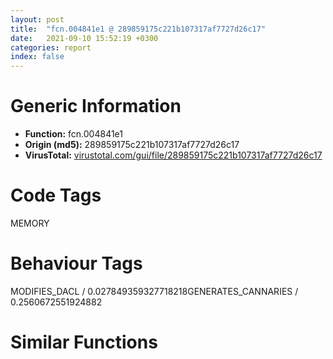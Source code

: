 ```yaml
---
layout: post
title:  "fcn.004841e1 @ 289859175c221b107317af7727d26c17"
date:   2021-09-10 15:52:19 +0300
categories: report
index: false
---
```


# Generic Information
- **Function:** fcn.004841e1
- **Origin (md5):** 289859175c221b107317af7727d26c17
- **VirusTotal:** [virustotal.com/gui/file/289859175c221b107317af7727d26c17][virustotal_ref]

# Code Tags
<span class="tag" id="MEMORY">MEMORY</span>


# Behaviour Tags
<span class="bhv-tag" id="MODIFIES_DACL">MODIFIES_DACL / 0.027849359327718218</span><span class="bhv-tag" id="GENERATES_CANNARIES">GENERATES_CANNARIES / 0.2560672551924882</span>

# Similar Functions
<script type="text/javascript" src="https://www.gstatic.com/charts/loader.js"></script>
<script type="text/javascript">

    google.charts.load('current', {'packages':['corechart']});
    google.charts.setOnLoadCallback(drawChart);

    function drawChart() {
    var data = new google.visualization.DataTable();
        data.addColumn('number', 'X');
        data.addColumn('number', 'Y');
        data.addColumn({type: 'string', role: 'tooltip', 'p': {'html': true}});
        data.addColumn({'type': 'string', 'role': 'style'});
        
        data.addRows([
    [-133.29446411132812, -55.46210861206055, '<b><a href="/report/fcn.004841e1@289859175c221b107317af7727d26c17">fcn.004841e1</a><br>@289859175c221b107317af7727d26c17</b><br>mov edi, edi<br>push ebp<br>mov ebp, esp<br>push ecx<br>push ecx<br>mov ecx, dword[ebp+8]<br>mov eax, dword[ecx+8]<br>push ebx<br>push esi<br>mov esi, dword[ecx+0x10]<br>push edi<br>xor ebx, ebx<br>jmp 0x4841fb<br>add eax, eax<br>inc ebx<br>test eax, eax<br>jge 0x4841f8<br>mov eax, ebx<br>imul eax, eax, 0x204<br>lea eax, [eax+esi+0x144]<br>push 0x3f<br>mov dword[ebp-8], eax<br>pop edx<br>mov dword[eax+8], eax<br>mov dword[eax+4], eax<br>add eax, 8<br>dec edx<br>jne 0x484214<br>push 4<br>mov edi, ebx<br>push 0x1000<br>shl edi, 0xf<br>add edi, dword[ecx+0xc]<br>push 0x8000<br>push edi<br>call dword[sym.imp.KERNEL32.dll_VirtualAlloc]<br>test eax, eax<br>jne 0x484247<br>or eax, 0xffffffff<br>jmp 0x4842e4<br>lea edx, [edi+0x7000]<br>mov dword[ebp-4], edx<br>cmp edi, edx<br>ja 0x484297<br>mov ecx, edx<br>sub ecx, edi<br>shr ecx, 0xc<br>lea eax, [edi+0x10]<br>inc ecx<br>or dword[eax-8], 0xffffffff<br>or dword[eax+0xfec], 0xffffffff<br>lea edx, [eax+0xffc]<br>mov dword[eax], edx<br>lea edx, [eax-0x1004]<br>mov dword[eax-4], 0xff0<br>mov dword[eax+4], edx<br>mov dword[eax+0xfe8], 0xff0<br>add eax, 0x1000<br>dec ecx<br>jne 0x48425f<br>mov edx, dword[ebp-4]<br>mov eax, dword[ebp-8]<br>add eax, 0x1f8<br>lea ecx, [edi+0xc]<br>mov dword[eax+4], ecx<br>mov dword[ecx+8], eax<br>lea ecx, [edx+0xc]<br>mov dword[eax+8], ecx<br>mov dword[ecx+4], eax<br>and dword[esi+ebx*4+0x44], 0<br>xor edi, edi<br>inc edi<br>mov dword[esi+ebx*4+0xc4], edi<br>mov al, byte[esi+0x43]<br>mov cl, al<br>inc cl<br>test al, al<br>mov eax, dword[ebp+8]<br>mov byte[esi+0x43], cl<br>jne 0x4842d4<br>or dword[eax+4], edi<br>mov edx, 0x80000000<br>mov ecx, ebx<br>shr edx, cl<br>not edx<br>and dword[eax+8], edx<br>mov eax, ebx<br>pop edi<br>pop esi<br>pop ebx<br>leave <br>ret <br><eoc> ', 'point { fill-color: #e0440e; }'],
[102.96830749511719, 47.24766540527344, '<b><a href="/report/fcn.005966e5@009ea4ad185ccb9becba67b3b2163e8b">fcn.005966e5</a><br>@009ea4ad185ccb9becba67b3b2163e8b</b><br>push ebp<br>mov ebp, esp<br>push ecx<br>mov ecx, dword[ebp+8]<br>push ebx<br>push esi<br>push edi<br>mov esi, dword[ecx+0x10]<br>mov eax, dword[ecx+8]<br>xor ebx, ebx<br>test eax, eax<br>jl 0x596700<br>shl eax, 1<br>inc ebx<br>jmp 0x5966f7<br>mov eax, ebx<br>push 0x3f<br>imul eax, eax, 0x204<br>pop edx<br>lea eax, [eax+esi+0x144]<br>mov dword[ebp-4], eax<br>mov dword[eax+8], eax<br>mov dword[eax+4], eax<br>add eax, 8<br>dec edx<br>jne 0x596715<br>mov edi, ebx<br>push 4<br>shl edi, 0xf<br>add edi, dword[ecx+0xc]<br>push 0x1000<br>push 0x8000<br>push edi<br>call dword[sym.imp.KERNEL32.dll_VirtualAlloc]<br>test eax, eax<br>jne 0x596748<br>or eax, 0xffffffff<br>jmp 0x5967db<br>lea edx, [edi+0x7000]<br>cmp edi, edx<br>ja 0x59678e<br>lea eax, [edi+0x10]<br>or dword[eax-8], 0xffffffff<br>or dword[eax+0xfec], 0xffffffff<br>lea ecx, [eax+0xffc]<br>mov dword[eax-4], 0xff0<br>mov dword[eax], ecx<br>lea ecx, [eax-0x1004]<br>mov dword[eax+4], ecx<br>mov dword[eax+0xfe8], 0xff0<br>add eax, 0x1000<br>lea ecx, [eax-0x10]<br>cmp ecx, edx<br>jbe 0x596755<br>mov eax, dword[ebp-4]<br>lea ecx, [edi+0xc]<br>add eax, 0x1f8<br>push 1<br>pop edi<br>mov dword[eax+4], ecx<br>mov dword[ecx+8], eax<br>lea ecx, [edx+0xc]<br>mov dword[eax+8], ecx<br>mov dword[ecx+4], eax<br>and dword[esi+ebx*4+0x44], 0<br>mov dword[esi+ebx*4+0xc4], edi<br>mov al, byte[esi+0x43]<br>mov cl, al<br>inc cl<br>test al, al<br>mov eax, dword[ebp+8]<br>mov byte[esi+0x43], cl<br>jne 0x5967cb<br>or dword[eax+4], edi<br>mov edx, 0x80000000<br>mov ecx, ebx<br>shr edx, cl<br>not edx<br>and dword[eax+8], edx<br>mov eax, ebx<br>pop edi<br>pop esi<br>pop ebx<br>leave <br>ret <br><eoc> ', 'null'],
[-171.0842742919922, -33.8855094909668, '<b><a href="/report/fcn.0041aee6@1123b7aa5760238fe93045e585b8234c">fcn.0041aee6</a><br>@1123b7aa5760238fe93045e585b8234c</b><br>push ebp<br>mov ebp, esp<br>push ecx<br>push ecx<br>mov ecx, dword[ebp+8]<br>mov eax, dword[ecx+8]<br>push ebx<br>push esi<br>mov esi, dword[ecx+0x10]<br>push edi<br>xor ebx, ebx<br>jmp 0x41aefe<br>shl eax, 1<br>inc ebx<br>test eax, eax<br>jge 0x41aefb<br>mov eax, ebx<br>imul eax, eax, 0x204<br>lea eax, [eax+esi+0x144]<br>push 0x3f<br>mov dword[ebp-8], eax<br>pop edx<br>mov dword[eax+8], eax<br>mov dword[eax+4], eax<br>add eax, 8<br>dec edx<br>jne 0x41af17<br>push 4<br>mov edi, ebx<br>push 0x1000<br>shl edi, 0xf<br>add edi, dword[ecx+0xc]<br>push 0x8000<br>push edi<br>call dword[sym.imp.KERNEL32.dll_VirtualAlloc]<br>test eax, eax<br>jne 0x41af4a<br>or eax, 0xffffffff<br>jmp 0x41afe7<br>lea edx, [edi+0x7000]<br>cmp edi, edx<br>mov dword[ebp-4], edx<br>ja 0x41af9a<br>mov ecx, edx<br>sub ecx, edi<br>shr ecx, 0xc<br>lea eax, [edi+0x10]<br>inc ecx<br>or dword[eax-8], 0xffffffff<br>or dword[eax+0xfec], 0xffffffff<br>lea edx, [eax+0xffc]<br>mov dword[eax], edx<br>lea edx, [eax-0x1004]<br>mov dword[eax-4], 0xff0<br>mov dword[eax+4], edx<br>mov dword[eax+0xfe8], 0xff0<br>add eax, 0x1000<br>dec ecx<br>jne 0x41af62<br>mov edx, dword[ebp-4]<br>mov eax, dword[ebp-8]<br>add eax, 0x1f8<br>lea ecx, [edi+0xc]<br>mov dword[eax+4], ecx<br>mov dword[ecx+8], eax<br>lea ecx, [edx+0xc]<br>mov dword[eax+8], ecx<br>mov dword[ecx+4], eax<br>and dword[esi+ebx*4+0x44], 0<br>xor edi, edi<br>inc edi<br>mov dword[esi+ebx*4+0xc4], edi<br>mov al, byte[esi+0x43]<br>mov cl, al<br>inc cl<br>test al, al<br>mov eax, dword[ebp+8]<br>mov byte[esi+0x43], cl<br>jne 0x41afd7<br>or dword[eax+4], edi<br>mov edx, 0x80000000<br>mov ecx, ebx<br>shr edx, cl<br>not edx<br>and dword[eax+8], edx<br>mov eax, ebx<br>pop edi<br>pop esi<br>pop ebx<br>leave <br>ret <br><eoc> ', 'null'],
[106.32783508300781, 35.93375015258789, '<b><a href="/report/fcn.00599555@140d3779c34998b2115004c062b02ca8">fcn.00599555</a><br>@140d3779c34998b2115004c062b02ca8</b><br>push ebp<br>mov ebp, esp<br>push ecx<br>mov ecx, dword[ebp+8]<br>push ebx<br>push esi<br>push edi<br>mov esi, dword[ecx+0x10]<br>mov eax, dword[ecx+8]<br>xor ebx, ebx<br>test eax, eax<br>jl 0x599570<br>shl eax, 1<br>inc ebx<br>jmp 0x599567<br>mov eax, ebx<br>push 0x3f<br>imul eax, eax, 0x204<br>pop edx<br>lea eax, [eax+esi+0x144]<br>mov dword[ebp-4], eax<br>mov dword[eax+8], eax<br>mov dword[eax+4], eax<br>add eax, 8<br>dec edx<br>jne 0x599585<br>mov edi, ebx<br>push 4<br>shl edi, 0xf<br>add edi, dword[ecx+0xc]<br>push 0x1000<br>push 0x8000<br>push edi<br>call dword[sym.imp.KERNEL32.dll_VirtualAlloc]<br>test eax, eax<br>jne 0x5995b8<br>or eax, 0xffffffff<br>jmp 0x59964b<br>lea edx, [edi+0x7000]<br>cmp edi, edx<br>ja 0x5995fe<br>lea eax, [edi+0x10]<br>or dword[eax-8], 0xffffffff<br>or dword[eax+0xfec], 0xffffffff<br>lea ecx, [eax+0xffc]<br>mov dword[eax-4], 0xff0<br>mov dword[eax], ecx<br>lea ecx, [eax-0x1004]<br>mov dword[eax+4], ecx<br>mov dword[eax+0xfe8], 0xff0<br>add eax, 0x1000<br>lea ecx, [eax-0x10]<br>cmp ecx, edx<br>jbe 0x5995c5<br>mov eax, dword[ebp-4]<br>lea ecx, [edi+0xc]<br>add eax, 0x1f8<br>push 1<br>pop edi<br>mov dword[eax+4], ecx<br>mov dword[ecx+8], eax<br>lea ecx, [edx+0xc]<br>mov dword[eax+8], ecx<br>mov dword[ecx+4], eax<br>and dword[esi+ebx*4+0x44], 0<br>mov dword[esi+ebx*4+0xc4], edi<br>mov al, byte[esi+0x43]<br>mov cl, al<br>inc cl<br>test al, al<br>mov eax, dword[ebp+8]<br>mov byte[esi+0x43], cl<br>jne 0x59963b<br>or dword[eax+4], edi<br>mov edx, 0x80000000<br>mov ecx, ebx<br>shr edx, cl<br>not edx<br>and dword[eax+8], edx<br>mov eax, ebx<br>pop edi<br>pop esi<br>pop ebx<br>leave <br>ret <br><eoc> ', 'null'],
[-155.96405029296875, -35.63499069213867, '<b><a href="/report/fcn.0040661c@e38ba004520fa1a86a35b63e8d5843ef">fcn.0040661c</a><br>@e38ba004520fa1a86a35b63e8d5843ef</b><br>push ebp<br>mov ebp, esp<br>push ecx<br>push ecx<br>mov ecx, dword[ebp+8]<br>mov eax, dword[ecx+8]<br>push ebx<br>push esi<br>mov esi, dword[ecx+0x10]<br>push edi<br>xor ebx, ebx<br>jmp 0x406634<br>add eax, eax<br>inc ebx<br>test eax, eax<br>jge 0x406631<br>mov eax, ebx<br>imul eax, eax, 0x204<br>lea eax, [eax+esi+0x144]<br>push 0x3f<br>mov dword[ebp-8], eax<br>pop edx<br>mov dword[eax+8], eax<br>mov dword[eax+4], eax<br>add eax, 8<br>dec edx<br>jne 0x40664d<br>push 4<br>mov edi, ebx<br>push 0x1000<br>shl edi, 0xf<br>add edi, dword[ecx+0xc]<br>push 0x8000<br>push edi<br>call dword[sym.imp.KERNEL32.dll_VirtualAlloc]<br>test eax, eax<br>jne 0x406680<br>or eax, 0xffffffff<br>jmp 0x40671d<br>lea edx, [edi+0x7000]<br>cmp edi, edx<br>mov dword[ebp-4], edx<br>ja 0x4066d0<br>mov ecx, edx<br>sub ecx, edi<br>shr ecx, 0xc<br>lea eax, [edi+0x10]<br>inc ecx<br>or dword[eax-8], 0xffffffff<br>or dword[eax+0xfec], 0xffffffff<br>lea edx, [eax+0xffc]<br>mov dword[eax], edx<br>lea edx, [eax-0x1004]<br>mov dword[eax-4], 0xff0<br>mov dword[eax+4], edx<br>mov dword[eax+0xfe8], 0xff0<br>add eax, 0x1000<br>dec ecx<br>jne 0x406698<br>mov edx, dword[ebp-4]<br>mov eax, dword[ebp-8]<br>add eax, 0x1f8<br>lea ecx, [edi+0xc]<br>mov dword[eax+4], ecx<br>mov dword[ecx+8], eax<br>lea ecx, [edx+0xc]<br>mov dword[eax+8], ecx<br>mov dword[ecx+4], eax<br>and dword[esi+ebx*4+0x44], 0<br>xor edi, edi<br>inc edi<br>mov dword[esi+ebx*4+0xc4], edi<br>mov al, byte[esi+0x43]<br>mov cl, al<br>inc cl<br>test al, al<br>mov eax, dword[ebp+8]<br>mov byte[esi+0x43], cl<br>jne 0x40670d<br>or dword[eax+4], edi<br>mov edx, 0x80000000<br>mov ecx, ebx<br>shr edx, cl<br>not edx<br>and dword[eax+8], edx<br>mov eax, ebx<br>pop edi<br>pop esi<br>pop ebx<br>leave <br>ret <br><eoc> ', 'null'],
[122.68230438232422, 49.37398910522461, '<b><a href="/report/fcn.00520545@da37d90419c1292c0f16cbfd1f66402d">fcn.00520545</a><br>@da37d90419c1292c0f16cbfd1f66402d</b><br>push ebp<br>mov ebp, esp<br>push ecx<br>mov ecx, dword[ebp+8]<br>push ebx<br>push esi<br>push edi<br>mov esi, dword[ecx+0x10]<br>mov eax, dword[ecx+8]<br>xor ebx, ebx<br>test eax, eax<br>jl 0x520560<br>shl eax, 1<br>inc ebx<br>jmp 0x520557<br>mov eax, ebx<br>push 0x3f<br>imul eax, eax, 0x204<br>pop edx<br>lea eax, [eax+esi+0x144]<br>mov dword[ebp-4], eax<br>mov dword[eax+8], eax<br>mov dword[eax+4], eax<br>add eax, 8<br>dec edx<br>jne 0x520575<br>mov edi, ebx<br>push 4<br>shl edi, 0xf<br>add edi, dword[ecx+0xc]<br>push 0x1000<br>push 0x8000<br>push edi<br>call dword[sym.imp.KERNEL32.dll_VirtualAlloc]<br>test eax, eax<br>jne 0x5205a8<br>or eax, 0xffffffff<br>jmp 0x52063b<br>lea edx, [edi+0x7000]<br>cmp edi, edx<br>ja 0x5205ee<br>lea eax, [edi+0x10]<br>or dword[eax-8], 0xffffffff<br>or dword[eax+0xfec], 0xffffffff<br>lea ecx, [eax+0xffc]<br>mov dword[eax-4], 0xff0<br>mov dword[eax], ecx<br>lea ecx, [eax-0x1004]<br>mov dword[eax+4], ecx<br>mov dword[eax+0xfe8], 0xff0<br>add eax, 0x1000<br>lea ecx, [eax-0x10]<br>cmp ecx, edx<br>jbe 0x5205b5<br>mov eax, dword[ebp-4]<br>lea ecx, [edi+0xc]<br>add eax, 0x1f8<br>push 1<br>pop edi<br>mov dword[eax+4], ecx<br>mov dword[ecx+8], eax<br>lea ecx, [edx+0xc]<br>mov dword[eax+8], ecx<br>mov dword[ecx+4], eax<br>and dword[esi+ebx*4+0x44], 0<br>mov dword[esi+ebx*4+0xc4], edi<br>mov al, byte[esi+0x43]<br>mov cl, al<br>inc cl<br>test al, al<br>mov eax, dword[ebp+8]<br>mov byte[esi+0x43], cl<br>jne 0x52062b<br>or dword[eax+4], edi<br>mov edx, 0x80000000<br>mov ecx, ebx<br>shr edx, cl<br>not edx<br>and dword[eax+8], edx<br>mov eax, ebx<br>pop edi<br>pop esi<br>pop ebx<br>leave <br>ret <br><eoc> ', 'null'],
[-164.11380004882812, -39.04461669921875, '<b><a href="/report/fcn.0040f3b6@59aef7c08025d70f84c85db2092fc99e">fcn.0040f3b6</a><br>@59aef7c08025d70f84c85db2092fc99e</b><br>push ebp<br>mov ebp, esp<br>push ecx<br>push ecx<br>mov ecx, dword[ebp+8]<br>mov eax, dword[ecx+8]<br>push ebx<br>push esi<br>mov esi, dword[ecx+0x10]<br>push edi<br>xor ebx, ebx<br>jmp 0x40f3ce<br>shl eax, 1<br>inc ebx<br>test eax, eax<br>jge 0x40f3cb<br>mov eax, ebx<br>imul eax, eax, 0x204<br>lea eax, [eax+esi+0x144]<br>push 0x3f<br>mov dword[ebp-8], eax<br>pop edx<br>mov dword[eax+8], eax<br>mov dword[eax+4], eax<br>add eax, 8<br>dec edx<br>jne 0x40f3e7<br>push 4<br>mov edi, ebx<br>push 0x1000<br>shl edi, 0xf<br>add edi, dword[ecx+0xc]<br>push 0x8000<br>push edi<br>call dword[sym.imp.KERNEL32.dll_VirtualAlloc]<br>test eax, eax<br>jne 0x40f41a<br>or eax, 0xffffffff<br>jmp 0x40f4b7<br>lea edx, [edi+0x7000]<br>cmp edi, edx<br>mov dword[ebp-4], edx<br>ja 0x40f46a<br>mov ecx, edx<br>sub ecx, edi<br>shr ecx, 0xc<br>lea eax, [edi+0x10]<br>inc ecx<br>or dword[eax-8], 0xffffffff<br>or dword[eax+0xfec], 0xffffffff<br>lea edx, [eax+0xffc]<br>mov dword[eax], edx<br>lea edx, [eax-0x1004]<br>mov dword[eax-4], 0xff0<br>mov dword[eax+4], edx<br>mov dword[eax+0xfe8], 0xff0<br>add eax, 0x1000<br>dec ecx<br>jne 0x40f432<br>mov edx, dword[ebp-4]<br>mov eax, dword[ebp-8]<br>add eax, 0x1f8<br>lea ecx, [edi+0xc]<br>mov dword[eax+4], ecx<br>mov dword[ecx+8], eax<br>lea ecx, [edx+0xc]<br>mov dword[eax+8], ecx<br>mov dword[ecx+4], eax<br>and dword[esi+ebx*4+0x44], 0<br>xor edi, edi<br>inc edi<br>mov dword[esi+ebx*4+0xc4], edi<br>mov al, byte[esi+0x43]<br>mov cl, al<br>inc cl<br>test al, al<br>mov eax, dword[ebp+8]<br>mov byte[esi+0x43], cl<br>jne 0x40f4a7<br>or dword[eax+4], edi<br>mov edx, 0x80000000<br>mov ecx, ebx<br>shr edx, cl<br>not edx<br>and dword[eax+8], edx<br>mov eax, ebx<br>pop edi<br>pop esi<br>pop ebx<br>leave <br>ret <br><eoc> ', 'null'],
[125.42096710205078, 26.862239837646484, '<b><a href="/report/fcn.00403855@7dd153bad1771b9e8d5266a341ebf949">fcn.00403855</a><br>@7dd153bad1771b9e8d5266a341ebf949</b><br>push ebp<br>mov ebp, esp<br>push ecx<br>mov ecx, dword[ebp+8]<br>push ebx<br>push esi<br>push edi<br>mov esi, dword[ecx+0x10]<br>mov eax, dword[ecx+8]<br>xor ebx, ebx<br>test eax, eax<br>jl 0x403870<br>shl eax, 1<br>inc ebx<br>jmp 0x403867<br>mov eax, ebx<br>push 0x3f<br>imul eax, eax, 0x204<br>pop edx<br>lea eax, [eax+esi+0x144]<br>mov dword[ebp-4], eax<br>mov dword[eax+8], eax<br>mov dword[eax+4], eax<br>add eax, 8<br>dec edx<br>jne 0x403885<br>mov edi, ebx<br>push 4<br>shl edi, 0xf<br>add edi, dword[ecx+0xc]<br>push 0x1000<br>push 0x8000<br>push edi<br>call dword[sym.imp.KERNEL32.dll_VirtualAlloc]<br>test eax, eax<br>jne 0x4038b8<br>or eax, 0xffffffff<br>jmp 0x40394b<br>lea edx, [edi+0x7000]<br>cmp edi, edx<br>ja 0x4038fe<br>lea eax, [edi+0x10]<br>or dword[eax-8], 0xffffffff<br>or dword[eax+0xfec], 0xffffffff<br>lea ecx, [eax+0xffc]<br>mov dword[eax-4], 0xff0<br>mov dword[eax], ecx<br>lea ecx, [eax-0x1004]<br>mov dword[eax+4], ecx<br>mov dword[eax+0xfe8], 0xff0<br>add eax, 0x1000<br>lea ecx, [eax-0x10]<br>cmp ecx, edx<br>jbe 0x4038c5<br>mov eax, dword[ebp-4]<br>lea ecx, [edi+0xc]<br>add eax, 0x1f8<br>push 1<br>pop edi<br>mov dword[eax+4], ecx<br>mov dword[ecx+8], eax<br>lea ecx, [edx+0xc]<br>mov dword[eax+8], ecx<br>mov dword[ecx+4], eax<br>and dword[esi+ebx*4+0x44], 0<br>mov dword[esi+ebx*4+0xc4], edi<br>mov al, byte[esi+0x43]<br>mov cl, al<br>inc cl<br>test al, al<br>mov eax, dword[ebp+8]<br>mov byte[esi+0x43], cl<br>jne 0x40393b<br>or dword[eax+4], edi<br>mov edx, 0x80000000<br>mov ecx, ebx<br>shr edx, cl<br>not edx<br>and dword[eax+8], edx<br>mov eax, ebx<br>pop edi<br>pop esi<br>pop ebx<br>leave <br>ret <br><eoc> ', 'null'],
[113.96744537353516, 28.84501075744629, '<b><a href="/report/fcn.005d3ee5@36725a4ae161c6e8a09f5f34ebd6f2e0">fcn.005d3ee5</a><br>@36725a4ae161c6e8a09f5f34ebd6f2e0</b><br>push ebp<br>mov ebp, esp<br>push ecx<br>mov ecx, dword[ebp+8]<br>push ebx<br>push esi<br>push edi<br>mov esi, dword[ecx+0x10]<br>mov eax, dword[ecx+8]<br>xor ebx, ebx<br>test eax, eax<br>jl 0x5d3f00<br>shl eax, 1<br>inc ebx<br>jmp 0x5d3ef7<br>mov eax, ebx<br>push 0x3f<br>imul eax, eax, 0x204<br>pop edx<br>lea eax, [eax+esi+0x144]<br>mov dword[ebp-4], eax<br>mov dword[eax+8], eax<br>mov dword[eax+4], eax<br>add eax, 8<br>dec edx<br>jne 0x5d3f15<br>mov edi, ebx<br>push 4<br>shl edi, 0xf<br>add edi, dword[ecx+0xc]<br>push 0x1000<br>push 0x8000<br>push edi<br>call dword[sym.imp.KERNEL32.dll_VirtualAlloc]<br>test eax, eax<br>jne 0x5d3f48<br>or eax, 0xffffffff<br>jmp 0x5d3fdb<br>lea edx, [edi+0x7000]<br>cmp edi, edx<br>ja 0x5d3f8e<br>lea eax, [edi+0x10]<br>or dword[eax-8], 0xffffffff<br>or dword[eax+0xfec], 0xffffffff<br>lea ecx, [eax+0xffc]<br>mov dword[eax-4], 0xff0<br>mov dword[eax], ecx<br>lea ecx, [eax-0x1004]<br>mov dword[eax+4], ecx<br>mov dword[eax+0xfe8], 0xff0<br>add eax, 0x1000<br>lea ecx, [eax-0x10]<br>cmp ecx, edx<br>jbe 0x5d3f55<br>mov eax, dword[ebp-4]<br>lea ecx, [edi+0xc]<br>add eax, 0x1f8<br>push 1<br>pop edi<br>mov dword[eax+4], ecx<br>mov dword[ecx+8], eax<br>lea ecx, [edx+0xc]<br>mov dword[eax+8], ecx<br>mov dword[ecx+4], eax<br>and dword[esi+ebx*4+0x44], 0<br>mov dword[esi+ebx*4+0xc4], edi<br>mov al, byte[esi+0x43]<br>mov cl, al<br>inc cl<br>test al, al<br>mov eax, dword[ebp+8]<br>mov byte[esi+0x43], cl<br>jne 0x5d3fcb<br>or dword[eax+4], edi<br>mov edx, 0x80000000<br>mov ecx, ebx<br>shr edx, cl<br>not edx<br>and dword[eax+8], edx<br>mov eax, ebx<br>pop edi<br>pop esi<br>pop ebx<br>leave <br>ret <br><eoc> ', 'null'],
[112.57289123535156, 55.865478515625, '<b><a href="/report/fcn.004038a5@faca7110288761a0f664158c1f6c3986">fcn.004038a5</a><br>@faca7110288761a0f664158c1f6c3986</b><br>push ebp<br>mov ebp, esp<br>push ecx<br>mov ecx, dword[ebp+8]<br>push ebx<br>push esi<br>push edi<br>mov esi, dword[ecx+0x10]<br>mov eax, dword[ecx+8]<br>xor ebx, ebx<br>test eax, eax<br>jl 0x4038c0<br>shl eax, 1<br>inc ebx<br>jmp 0x4038b7<br>mov eax, ebx<br>push 0x3f<br>imul eax, eax, 0x204<br>pop edx<br>lea eax, [eax+esi+0x144]<br>mov dword[ebp-4], eax<br>mov dword[eax+8], eax<br>mov dword[eax+4], eax<br>add eax, 8<br>dec edx<br>jne 0x4038d5<br>mov edi, ebx<br>push 4<br>shl edi, 0xf<br>add edi, dword[ecx+0xc]<br>push 0x1000<br>push 0x8000<br>push edi<br>call dword[sym.imp.KERNEL32.dll_VirtualAlloc]<br>test eax, eax<br>jne 0x403908<br>or eax, 0xffffffff<br>jmp 0x40399b<br>lea edx, [edi+0x7000]<br>cmp edi, edx<br>ja 0x40394e<br>lea eax, [edi+0x10]<br>or dword[eax-8], 0xffffffff<br>or dword[eax+0xfec], 0xffffffff<br>lea ecx, [eax+0xffc]<br>mov dword[eax-4], 0xff0<br>mov dword[eax], ecx<br>lea ecx, [eax-0x1004]<br>mov dword[eax+4], ecx<br>mov dword[eax+0xfe8], 0xff0<br>add eax, 0x1000<br>lea ecx, [eax-0x10]<br>cmp ecx, edx<br>jbe 0x403915<br>mov eax, dword[ebp-4]<br>lea ecx, [edi+0xc]<br>add eax, 0x1f8<br>push 1<br>pop edi<br>mov dword[eax+4], ecx<br>mov dword[ecx+8], eax<br>lea ecx, [edx+0xc]<br>mov dword[eax+8], ecx<br>mov dword[ecx+4], eax<br>and dword[esi+ebx*4+0x44], 0<br>mov dword[esi+ebx*4+0xc4], edi<br>mov al, byte[esi+0x43]<br>mov cl, al<br>inc cl<br>test al, al<br>mov eax, dword[ebp+8]<br>mov byte[esi+0x43], cl<br>jne 0x40398b<br>or dword[eax+4], edi<br>mov edx, 0x80000000<br>mov ecx, ebx<br>shr edx, cl<br>not edx<br>and dword[eax+8], edx<br>mov eax, ebx<br>pop edi<br>pop esi<br>pop ebx<br>leave <br>ret <br><eoc> ', 'null'],
[-162.95880126953125, -30.443265914916992, '<b><a href="/report/fcn.0043b156@7b00dd8f2abf54a73bfb09681334ff78">fcn.0043b156</a><br>@7b00dd8f2abf54a73bfb09681334ff78</b><br>push ebp<br>mov ebp, esp<br>push ecx<br>push ecx<br>mov ecx, dword[ebp+8]<br>mov eax, dword[ecx+8]<br>push ebx<br>push esi<br>mov esi, dword[ecx+0x10]<br>push edi<br>xor ebx, ebx<br>jmp 0x43b16e<br>add eax, eax<br>inc ebx<br>test eax, eax<br>jge 0x43b16b<br>mov eax, ebx<br>imul eax, eax, 0x204<br>lea eax, [eax+esi+0x144]<br>push 0x3f<br>mov dword[ebp-8], eax<br>pop edx<br>mov dword[eax+8], eax<br>mov dword[eax+4], eax<br>add eax, 8<br>dec edx<br>jne 0x43b187<br>push 4<br>mov edi, ebx<br>push 0x1000<br>shl edi, 0xf<br>add edi, dword[ecx+0xc]<br>push 0x8000<br>push edi<br>call dword[sym.imp.KERNEL32.dll_VirtualAlloc]<br>test eax, eax<br>jne 0x43b1ba<br>or eax, 0xffffffff<br>jmp 0x43b257<br>lea edx, [edi+0x7000]<br>cmp edi, edx<br>mov dword[ebp-4], edx<br>ja 0x43b20a<br>mov ecx, edx<br>sub ecx, edi<br>shr ecx, 0xc<br>lea eax, [edi+0x10]<br>inc ecx<br>or dword[eax-8], 0xffffffff<br>or dword[eax+0xfec], 0xffffffff<br>lea edx, [eax+0xffc]<br>mov dword[eax], edx<br>lea edx, [eax-0x1004]<br>mov dword[eax-4], 0xff0<br>mov dword[eax+4], edx<br>mov dword[eax+0xfe8], 0xff0<br>add eax, 0x1000<br>dec ecx<br>jne 0x43b1d2<br>mov edx, dword[ebp-4]<br>mov eax, dword[ebp-8]<br>add eax, 0x1f8<br>lea ecx, [edi+0xc]<br>mov dword[eax+4], ecx<br>mov dword[ecx+8], eax<br>lea ecx, [edx+0xc]<br>mov dword[eax+8], ecx<br>mov dword[ecx+4], eax<br>and dword[esi+ebx*4+0x44], 0<br>xor edi, edi<br>inc edi<br>mov dword[esi+ebx*4+0xc4], edi<br>mov al, byte[esi+0x43]<br>mov cl, al<br>inc cl<br>test al, al<br>mov eax, dword[ebp+8]<br>mov byte[esi+0x43], cl<br>jne 0x43b247<br>or dword[eax+4], edi<br>mov edx, 0x80000000<br>mov ecx, ebx<br>shr edx, cl<br>not edx<br>and dword[eax+8], edx<br>mov eax, ebx<br>pop edi<br>pop esi<br>pop ebx<br>leave <br>ret <br><eoc> ', 'null'],
[112.28614807128906, 44.44779586791992, '<b><a href="/report/fcn.005ae9d5@4e8d6f73c8261716f687f8d06429ef4d">fcn.005ae9d5</a><br>@4e8d6f73c8261716f687f8d06429ef4d</b><br>push ebp<br>mov ebp, esp<br>push ecx<br>mov ecx, dword[ebp+8]<br>push ebx<br>push esi<br>push edi<br>mov esi, dword[ecx+0x10]<br>mov eax, dword[ecx+8]<br>xor ebx, ebx<br>test eax, eax<br>jl 0x5ae9f0<br>shl eax, 1<br>inc ebx<br>jmp 0x5ae9e7<br>mov eax, ebx<br>push 0x3f<br>imul eax, eax, 0x204<br>pop edx<br>lea eax, [eax+esi+0x144]<br>mov dword[ebp-4], eax<br>mov dword[eax+8], eax<br>mov dword[eax+4], eax<br>add eax, 8<br>dec edx<br>jne 0x5aea05<br>mov edi, ebx<br>push 4<br>shl edi, 0xf<br>add edi, dword[ecx+0xc]<br>push 0x1000<br>push 0x8000<br>push edi<br>call dword[sym.imp.KERNEL32.dll_VirtualAlloc]<br>test eax, eax<br>jne 0x5aea38<br>or eax, 0xffffffff<br>jmp 0x5aeacb<br>lea edx, [edi+0x7000]<br>cmp edi, edx<br>ja 0x5aea7e<br>lea eax, [edi+0x10]<br>or dword[eax-8], 0xffffffff<br>or dword[eax+0xfec], 0xffffffff<br>lea ecx, [eax+0xffc]<br>mov dword[eax-4], 0xff0<br>mov dword[eax], ecx<br>lea ecx, [eax-0x1004]<br>mov dword[eax+4], ecx<br>mov dword[eax+0xfe8], 0xff0<br>add eax, 0x1000<br>lea ecx, [eax-0x10]<br>cmp ecx, edx<br>jbe 0x5aea45<br>mov eax, dword[ebp-4]<br>lea ecx, [edi+0xc]<br>add eax, 0x1f8<br>push 1<br>pop edi<br>mov dword[eax+4], ecx<br>mov dword[ecx+8], eax<br>lea ecx, [edx+0xc]<br>mov dword[eax+8], ecx<br>mov dword[ecx+4], eax<br>and dword[esi+ebx*4+0x44], 0<br>mov dword[esi+ebx*4+0xc4], edi<br>mov al, byte[esi+0x43]<br>mov cl, al<br>inc cl<br>test al, al<br>mov eax, dword[ebp+8]<br>mov byte[esi+0x43], cl<br>jne 0x5aeabb<br>or dword[eax+4], edi<br>mov edx, 0x80000000<br>mov ecx, ebx<br>shr edx, cl<br>not edx<br>and dword[eax+8], edx<br>mov eax, ebx<br>pop edi<br>pop esi<br>pop ebx<br>leave <br>ret <br><eoc> ', 'null'],
[100.52814483642578, 57.845951080322266, '<b><a href="/report/fcn.00403855@cbc200f66cbffbddf5df52f7c0da283a">fcn.00403855</a><br>@cbc200f66cbffbddf5df52f7c0da283a</b><br>push ebp<br>mov ebp, esp<br>push ecx<br>mov ecx, dword[ebp+8]<br>push ebx<br>push esi<br>push edi<br>mov esi, dword[ecx+0x10]<br>mov eax, dword[ecx+8]<br>xor ebx, ebx<br>test eax, eax<br>jl 0x403870<br>shl eax, 1<br>inc ebx<br>jmp 0x403867<br>mov eax, ebx<br>push 0x3f<br>imul eax, eax, 0x204<br>pop edx<br>lea eax, [eax+esi+0x144]<br>mov dword[ebp-4], eax<br>mov dword[eax+8], eax<br>mov dword[eax+4], eax<br>add eax, 8<br>dec edx<br>jne 0x403885<br>mov edi, ebx<br>push 4<br>shl edi, 0xf<br>add edi, dword[ecx+0xc]<br>push 0x1000<br>push 0x8000<br>push edi<br>call dword[sym.imp.KERNEL32.dll_VirtualAlloc]<br>test eax, eax<br>jne 0x4038b8<br>or eax, 0xffffffff<br>jmp 0x40394b<br>lea edx, [edi+0x7000]<br>cmp edi, edx<br>ja 0x4038fe<br>lea eax, [edi+0x10]<br>or dword[eax-8], 0xffffffff<br>or dword[eax+0xfec], 0xffffffff<br>lea ecx, [eax+0xffc]<br>mov dword[eax-4], 0xff0<br>mov dword[eax], ecx<br>lea ecx, [eax-0x1004]<br>mov dword[eax+4], ecx<br>mov dword[eax+0xfe8], 0xff0<br>add eax, 0x1000<br>lea ecx, [eax-0x10]<br>cmp ecx, edx<br>jbe 0x4038c5<br>mov eax, dword[ebp-4]<br>lea ecx, [edi+0xc]<br>add eax, 0x1f8<br>push 1<br>pop edi<br>mov dword[eax+4], ecx<br>mov dword[ecx+8], eax<br>lea ecx, [edx+0xc]<br>mov dword[eax+8], ecx<br>mov dword[ecx+4], eax<br>and dword[esi+ebx*4+0x44], 0<br>mov dword[esi+ebx*4+0xc4], edi<br>mov al, byte[esi+0x43]<br>mov cl, al<br>inc cl<br>test al, al<br>mov eax, dword[ebp+8]<br>mov byte[esi+0x43], cl<br>jne 0x40393b<br>or dword[eax+4], edi<br>mov edx, 0x80000000<br>mov ecx, ebx<br>shr edx, cl<br>not edx<br>and dword[eax+8], edx<br>mov eax, ebx<br>pop edi<br>pop esi<br>pop ebx<br>leave <br>ret <br><eoc> ', 'null'],
[90.8763427734375, 50.02570724487305, '<b><a href="/report/fcn.00403855@96146d48f33d2b81d37cf455f4bd8c4b">fcn.00403855</a><br>@96146d48f33d2b81d37cf455f4bd8c4b</b><br>push ebp<br>mov ebp, esp<br>push ecx<br>mov ecx, dword[ebp+8]<br>push ebx<br>push esi<br>push edi<br>mov esi, dword[ecx+0x10]<br>mov eax, dword[ecx+8]<br>xor ebx, ebx<br>test eax, eax<br>jl 0x403870<br>shl eax, 1<br>inc ebx<br>jmp 0x403867<br>mov eax, ebx<br>push 0x3f<br>imul eax, eax, 0x204<br>pop edx<br>lea eax, [eax+esi+0x144]<br>mov dword[ebp-4], eax<br>mov dword[eax+8], eax<br>mov dword[eax+4], eax<br>add eax, 8<br>dec edx<br>jne 0x403885<br>mov edi, ebx<br>push 4<br>shl edi, 0xf<br>add edi, dword[ecx+0xc]<br>push 0x1000<br>push 0x8000<br>push edi<br>call dword[sym.imp.KERNEL32.dll_VirtualAlloc]<br>test eax, eax<br>jne 0x4038b8<br>or eax, 0xffffffff<br>jmp 0x40394b<br>lea edx, [edi+0x7000]<br>cmp edi, edx<br>ja 0x4038fe<br>lea eax, [edi+0x10]<br>or dword[eax-8], 0xffffffff<br>or dword[eax+0xfec], 0xffffffff<br>lea ecx, [eax+0xffc]<br>mov dword[eax-4], 0xff0<br>mov dword[eax], ecx<br>lea ecx, [eax-0x1004]<br>mov dword[eax+4], ecx<br>mov dword[eax+0xfe8], 0xff0<br>add eax, 0x1000<br>lea ecx, [eax-0x10]<br>cmp ecx, edx<br>jbe 0x4038c5<br>mov eax, dword[ebp-4]<br>lea ecx, [edi+0xc]<br>add eax, 0x1f8<br>push 1<br>pop edi<br>mov dword[eax+4], ecx<br>mov dword[ecx+8], eax<br>lea ecx, [edx+0xc]<br>mov dword[eax+8], ecx<br>mov dword[ecx+4], eax<br>and dword[esi+ebx*4+0x44], 0<br>mov dword[esi+ebx*4+0xc4], edi<br>mov al, byte[esi+0x43]<br>mov cl, al<br>inc cl<br>test al, al<br>mov eax, dword[ebp+8]<br>mov byte[esi+0x43], cl<br>jne 0x40393b<br>or dword[eax+4], edi<br>mov edx, 0x80000000<br>mov ecx, ebx<br>shr edx, cl<br>not edx<br>and dword[eax+8], edx<br>mov eax, ebx<br>pop edi<br>pop esi<br>pop ebx<br>leave <br>ret <br><eoc> ', 'null'],
[129.4798583984375, 38.826576232910156, '<b><a href="/report/fcn.005d3ee5@4179b381a87b74dcd140154f9010ef86">fcn.005d3ee5</a><br>@4179b381a87b74dcd140154f9010ef86</b><br>push ebp<br>mov ebp, esp<br>push ecx<br>mov ecx, dword[ebp+8]<br>push ebx<br>push esi<br>push edi<br>mov esi, dword[ecx+0x10]<br>mov eax, dword[ecx+8]<br>xor ebx, ebx<br>test eax, eax<br>jl 0x5d3f00<br>shl eax, 1<br>inc ebx<br>jmp 0x5d3ef7<br>mov eax, ebx<br>push 0x3f<br>imul eax, eax, 0x204<br>pop edx<br>lea eax, [eax+esi+0x144]<br>mov dword[ebp-4], eax<br>mov dword[eax+8], eax<br>mov dword[eax+4], eax<br>add eax, 8<br>dec edx<br>jne 0x5d3f15<br>mov edi, ebx<br>push 4<br>shl edi, 0xf<br>add edi, dword[ecx+0xc]<br>push 0x1000<br>push 0x8000<br>push edi<br>call dword[sym.imp.KERNEL32.dll_VirtualAlloc]<br>test eax, eax<br>jne 0x5d3f48<br>or eax, 0xffffffff<br>jmp 0x5d3fdb<br>lea edx, [edi+0x7000]<br>cmp edi, edx<br>ja 0x5d3f8e<br>lea eax, [edi+0x10]<br>or dword[eax-8], 0xffffffff<br>or dword[eax+0xfec], 0xffffffff<br>lea ecx, [eax+0xffc]<br>mov dword[eax-4], 0xff0<br>mov dword[eax], ecx<br>lea ecx, [eax-0x1004]<br>mov dword[eax+4], ecx<br>mov dword[eax+0xfe8], 0xff0<br>add eax, 0x1000<br>lea ecx, [eax-0x10]<br>cmp ecx, edx<br>jbe 0x5d3f55<br>mov eax, dword[ebp-4]<br>lea ecx, [edi+0xc]<br>add eax, 0x1f8<br>push 1<br>pop edi<br>mov dword[eax+4], ecx<br>mov dword[ecx+8], eax<br>lea ecx, [edx+0xc]<br>mov dword[eax+8], ecx<br>mov dword[ecx+4], eax<br>and dword[esi+ebx*4+0x44], 0<br>mov dword[esi+ebx*4+0xc4], edi<br>mov al, byte[esi+0x43]<br>mov cl, al<br>inc cl<br>test al, al<br>mov eax, dword[ebp+8]<br>mov byte[esi+0x43], cl<br>jne 0x5d3fcb<br>or dword[eax+4], edi<br>mov edx, 0x80000000<br>mov ecx, ebx<br>shr edx, cl<br>not edx<br>and dword[eax+8], edx<br>mov eax, ebx<br>pop edi<br>pop esi<br>pop ebx<br>leave <br>ret <br><eoc> ', 'null'],
[-133.25303649902344, -68.73292541503906, '<b><a href="/report/fcn.0043370e@9964b63070116cfb2469e51850178af1">fcn.0043370e</a><br>@9964b63070116cfb2469e51850178af1</b><br>mov edi, edi<br>push ebp<br>mov ebp, esp<br>push ecx<br>push ecx<br>mov ecx, dword[ebp+8]<br>mov eax, dword[ecx+8]<br>push ebx<br>push esi<br>mov esi, dword[ecx+0x10]<br>push edi<br>xor ebx, ebx<br>jmp 0x433728<br>add eax, eax<br>inc ebx<br>test eax, eax<br>jge 0x433725<br>mov eax, ebx<br>imul eax, eax, 0x204<br>lea eax, [eax+esi+0x144]<br>push 0x3f<br>mov dword[ebp-8], eax<br>pop edx<br>mov dword[eax+8], eax<br>mov dword[eax+4], eax<br>add eax, 8<br>dec edx<br>jne 0x433741<br>push 4<br>mov edi, ebx<br>push 0x1000<br>shl edi, 0xf<br>add edi, dword[ecx+0xc]<br>push 0x8000<br>push edi<br>call dword[sym.imp.KERNEL32.dll_VirtualAlloc]<br>test eax, eax<br>jne 0x433774<br>or eax, 0xffffffff<br>jmp 0x433811<br>lea edx, [edi+0x7000]<br>mov dword[ebp-4], edx<br>cmp edi, edx<br>ja 0x4337c4<br>mov ecx, edx<br>sub ecx, edi<br>shr ecx, 0xc<br>lea eax, [edi+0x10]<br>inc ecx<br>or dword[eax-8], 0xffffffff<br>or dword[eax+0xfec], 0xffffffff<br>lea edx, [eax+0xffc]<br>mov dword[eax], edx<br>lea edx, [eax-0x1004]<br>mov dword[eax-4], 0xff0<br>mov dword[eax+4], edx<br>mov dword[eax+0xfe8], 0xff0<br>add eax, 0x1000<br>dec ecx<br>jne 0x43378c<br>mov edx, dword[ebp-4]<br>mov eax, dword[ebp-8]<br>add eax, 0x1f8<br>lea ecx, [edi+0xc]<br>mov dword[eax+4], ecx<br>mov dword[ecx+8], eax<br>lea ecx, [edx+0xc]<br>mov dword[eax+8], ecx<br>mov dword[ecx+4], eax<br>and dword[esi+ebx*4+0x44], 0<br>xor edi, edi<br>inc edi<br>mov dword[esi+ebx*4+0xc4], edi<br>mov al, byte[esi+0x43]<br>mov cl, al<br>inc cl<br>test al, al<br>mov eax, dword[ebp+8]<br>mov byte[esi+0x43], cl<br>jne 0x433801<br>or dword[eax+4], edi<br>mov edx, 0x80000000<br>mov ecx, ebx<br>shr edx, cl<br>not edx<br>and dword[eax+8], edx<br>mov eax, ebx<br>pop edi<br>pop esi<br>pop ebx<br>leave <br>ret <br><eoc> ', 'null'],
[-129.1472625732422, -62.26723861694336, '<b><a href="/report/fcn.004a43f2@279a61b1e76da49531f1f16fd1102a2d">fcn.004a43f2</a><br>@279a61b1e76da49531f1f16fd1102a2d</b><br>mov edi, edi<br>push ebp<br>mov ebp, esp<br>push ecx<br>push ecx<br>mov ecx, dword[ebp+8]<br>mov eax, dword[ecx+8]<br>push ebx<br>push esi<br>mov esi, dword[ecx+0x10]<br>push edi<br>xor ebx, ebx<br>jmp 0x4a440c<br>add eax, eax<br>inc ebx<br>test eax, eax<br>jge 0x4a4409<br>mov eax, ebx<br>imul eax, eax, 0x204<br>lea eax, [eax+esi+0x144]<br>push 0x3f<br>mov dword[ebp-8], eax<br>pop edx<br>mov dword[eax+8], eax<br>mov dword[eax+4], eax<br>add eax, 8<br>dec edx<br>jne 0x4a4425<br>push 4<br>mov edi, ebx<br>push 0x1000<br>shl edi, 0xf<br>add edi, dword[ecx+0xc]<br>push 0x8000<br>push edi<br>call dword[sym.imp.KERNEL32.dll_VirtualAlloc]<br>test eax, eax<br>jne 0x4a4458<br>or eax, 0xffffffff<br>jmp 0x4a44f5<br>lea edx, [edi+0x7000]<br>mov dword[ebp-4], edx<br>cmp edi, edx<br>ja 0x4a44a8<br>mov ecx, edx<br>sub ecx, edi<br>shr ecx, 0xc<br>lea eax, [edi+0x10]<br>inc ecx<br>or dword[eax-8], 0xffffffff<br>or dword[eax+0xfec], 0xffffffff<br>lea edx, [eax+0xffc]<br>mov dword[eax], edx<br>lea edx, [eax-0x1004]<br>mov dword[eax-4], 0xff0<br>mov dword[eax+4], edx<br>mov dword[eax+0xfe8], 0xff0<br>add eax, 0x1000<br>dec ecx<br>jne 0x4a4470<br>mov edx, dword[ebp-4]<br>mov eax, dword[ebp-8]<br>add eax, 0x1f8<br>lea ecx, [edi+0xc]<br>mov dword[eax+4], ecx<br>mov dword[ecx+8], eax<br>lea ecx, [edx+0xc]<br>mov dword[eax+8], ecx<br>mov dword[ecx+4], eax<br>and dword[esi+ebx*4+0x44], 0<br>xor edi, edi<br>inc edi<br>mov dword[esi+ebx*4+0xc4], edi<br>mov al, byte[esi+0x43]<br>mov cl, al<br>inc cl<br>test al, al<br>mov eax, dword[ebp+8]<br>mov byte[esi+0x43], cl<br>jne 0x4a44e5<br>or dword[eax+4], edi<br>mov edx, 0x80000000<br>mov ecx, ebx<br>shr edx, cl<br>not edx<br>and dword[eax+8], edx<br>mov eax, ebx<br>pop edi<br>pop esi<br>pop ebx<br>leave <br>ret <br><eoc> ', 'null'],
[94.73681640625, 18.593050003051758, '<b><a href="/report/fcn.00403855@48bb9a03c360009e9463dfd5be4e0ca0">fcn.00403855</a><br>@48bb9a03c360009e9463dfd5be4e0ca0</b><br>push ebp<br>mov ebp, esp<br>push ecx<br>mov ecx, dword[ebp+8]<br>push ebx<br>push esi<br>push edi<br>mov esi, dword[ecx+0x10]<br>mov eax, dword[ecx+8]<br>xor ebx, ebx<br>test eax, eax<br>jl 0x403870<br>shl eax, 1<br>inc ebx<br>jmp 0x403867<br>mov eax, ebx<br>push 0x3f<br>imul eax, eax, 0x204<br>pop edx<br>lea eax, [eax+esi+0x144]<br>mov dword[ebp-4], eax<br>mov dword[eax+8], eax<br>mov dword[eax+4], eax<br>add eax, 8<br>dec edx<br>jne 0x403885<br>mov edi, ebx<br>push 4<br>shl edi, 0xf<br>add edi, dword[ecx+0xc]<br>push 0x1000<br>push 0x8000<br>push edi<br>call dword[sym.imp.KERNEL32.dll_VirtualAlloc]<br>test eax, eax<br>jne 0x4038b8<br>or eax, 0xffffffff<br>jmp 0x40394b<br>lea edx, [edi+0x7000]<br>cmp edi, edx<br>ja 0x4038fe<br>lea eax, [edi+0x10]<br>or dword[eax-8], 0xffffffff<br>or dword[eax+0xfec], 0xffffffff<br>lea ecx, [eax+0xffc]<br>mov dword[eax-4], 0xff0<br>mov dword[eax], ecx<br>lea ecx, [eax-0x1004]<br>mov dword[eax+4], ecx<br>mov dword[eax+0xfe8], 0xff0<br>add eax, 0x1000<br>lea ecx, [eax-0x10]<br>cmp ecx, edx<br>jbe 0x4038c5<br>mov eax, dword[ebp-4]<br>lea ecx, [edi+0xc]<br>add eax, 0x1f8<br>push 1<br>pop edi<br>mov dword[eax+4], ecx<br>mov dword[ecx+8], eax<br>lea ecx, [edx+0xc]<br>mov dword[eax+8], ecx<br>mov dword[ecx+4], eax<br>and dword[esi+ebx*4+0x44], 0<br>mov dword[esi+ebx*4+0xc4], edi<br>mov al, byte[esi+0x43]<br>mov cl, al<br>inc cl<br>test al, al<br>mov eax, dword[ebp+8]<br>mov byte[esi+0x43], cl<br>jne 0x40393b<br>or dword[eax+4], edi<br>mov edx, 0x80000000<br>mov ecx, ebx<br>shr edx, cl<br>not edx<br>and dword[eax+8], edx<br>mov eax, ebx<br>pop edi<br>pop esi<br>pop ebx<br>leave <br>ret <br><eoc> ', 'null'],
[96.4968490600586, 39.871070861816406, '<b><a href="/report/fcn.00403855@8912a6bd1add3d8b86feb51a00252709">fcn.00403855</a><br>@8912a6bd1add3d8b86feb51a00252709</b><br>push ebp<br>mov ebp, esp<br>push ecx<br>mov ecx, dword[ebp+8]<br>push ebx<br>push esi<br>push edi<br>mov esi, dword[ecx+0x10]<br>mov eax, dword[ecx+8]<br>xor ebx, ebx<br>test eax, eax<br>jl 0x403870<br>shl eax, 1<br>inc ebx<br>jmp 0x403867<br>mov eax, ebx<br>push 0x3f<br>imul eax, eax, 0x204<br>pop edx<br>lea eax, [eax+esi+0x144]<br>mov dword[ebp-4], eax<br>mov dword[eax+8], eax<br>mov dword[eax+4], eax<br>add eax, 8<br>dec edx<br>jne 0x403885<br>mov edi, ebx<br>push 4<br>shl edi, 0xf<br>add edi, dword[ecx+0xc]<br>push 0x1000<br>push 0x8000<br>push edi<br>call dword[sym.imp.KERNEL32.dll_VirtualAlloc]<br>test eax, eax<br>jne 0x4038b8<br>or eax, 0xffffffff<br>jmp 0x40394b<br>lea edx, [edi+0x7000]<br>cmp edi, edx<br>ja 0x4038fe<br>lea eax, [edi+0x10]<br>or dword[eax-8], 0xffffffff<br>or dword[eax+0xfec], 0xffffffff<br>lea ecx, [eax+0xffc]<br>mov dword[eax-4], 0xff0<br>mov dword[eax], ecx<br>lea ecx, [eax-0x1004]<br>mov dword[eax+4], ecx<br>mov dword[eax+0xfe8], 0xff0<br>add eax, 0x1000<br>lea ecx, [eax-0x10]<br>cmp ecx, edx<br>jbe 0x4038c5<br>mov eax, dword[ebp-4]<br>lea ecx, [edi+0xc]<br>add eax, 0x1f8<br>push 1<br>pop edi<br>mov dword[eax+4], ecx<br>mov dword[ecx+8], eax<br>lea ecx, [edx+0xc]<br>mov dword[eax+8], ecx<br>mov dword[ecx+4], eax<br>and dword[esi+ebx*4+0x44], 0<br>mov dword[esi+ebx*4+0xc4], edi<br>mov al, byte[esi+0x43]<br>mov cl, al<br>inc cl<br>test al, al<br>mov eax, dword[ebp+8]<br>mov byte[esi+0x43], cl<br>jne 0x40393b<br>or dword[eax+4], edi<br>mov edx, 0x80000000<br>mov ecx, ebx<br>shr edx, cl<br>not edx<br>and dword[eax+8], edx<br>mov eax, ebx<br>pop edi<br>pop esi<br>pop ebx<br>leave <br>ret <br><eoc> ', 'null'],
[-165.09011840820312, -47.85647964477539, '<b><a href="/report/fcn.0043be3c@46f6c2adf1fd4d1453ed312ca79dd9bf">fcn.0043be3c</a><br>@46f6c2adf1fd4d1453ed312ca79dd9bf</b><br>push ebp<br>mov ebp, esp<br>push ecx<br>push ecx<br>mov ecx, dword[ebp+8]<br>mov eax, dword[ecx+8]<br>push ebx<br>push esi<br>mov esi, dword[ecx+0x10]<br>push edi<br>xor ebx, ebx<br>jmp 0x43be54<br>add eax, eax<br>inc ebx<br>test eax, eax<br>jge 0x43be51<br>mov eax, ebx<br>imul eax, eax, 0x204<br>lea eax, [eax+esi+0x144]<br>push 0x3f<br>mov dword[ebp-8], eax<br>pop edx<br>mov dword[eax+8], eax<br>mov dword[eax+4], eax<br>add eax, 8<br>dec edx<br>jne 0x43be6d<br>push 4<br>mov edi, ebx<br>push 0x1000<br>shl edi, 0xf<br>add edi, dword[ecx+0xc]<br>push 0x8000<br>push edi<br>call dword[sym.imp.KERNEL32.dll_VirtualAlloc]<br>test eax, eax<br>jne 0x43bea0<br>or eax, 0xffffffff<br>jmp 0x43bf3d<br>lea edx, [edi+0x7000]<br>cmp edi, edx<br>mov dword[ebp-4], edx<br>ja 0x43bef0<br>mov ecx, edx<br>sub ecx, edi<br>shr ecx, 0xc<br>lea eax, [edi+0x10]<br>inc ecx<br>or dword[eax-8], 0xffffffff<br>or dword[eax+0xfec], 0xffffffff<br>lea edx, [eax+0xffc]<br>mov dword[eax], edx<br>lea edx, [eax-0x1004]<br>mov dword[eax-4], 0xff0<br>mov dword[eax+4], edx<br>mov dword[eax+0xfe8], 0xff0<br>add eax, 0x1000<br>dec ecx<br>jne 0x43beb8<br>mov edx, dword[ebp-4]<br>mov eax, dword[ebp-8]<br>add eax, 0x1f8<br>lea ecx, [edi+0xc]<br>mov dword[eax+4], ecx<br>mov dword[ecx+8], eax<br>lea ecx, [edx+0xc]<br>mov dword[eax+8], ecx<br>mov dword[ecx+4], eax<br>and dword[esi+ebx*4+0x44], 0<br>xor edi, edi<br>inc edi<br>mov dword[esi+ebx*4+0xc4], edi<br>mov al, byte[esi+0x43]<br>mov cl, al<br>inc cl<br>test al, al<br>mov eax, dword[ebp+8]<br>mov byte[esi+0x43], cl<br>jne 0x43bf2d<br>or dword[eax+4], edi<br>mov edx, 0x80000000<br>mov ecx, ebx<br>shr edx, cl<br>not edx<br>and dword[eax+8], edx<br>mov eax, ebx<br>pop edi<br>pop esi<br>pop ebx<br>leave <br>ret <br><eoc> ', 'null'],
[105.04930877685547, 24.86963653564453, '<b><a href="/report/fcn.004f8675@ef3a0211d1ddb224667e2aa0d915337b">fcn.004f8675</a><br>@ef3a0211d1ddb224667e2aa0d915337b</b><br>push ebp<br>mov ebp, esp<br>push ecx<br>mov ecx, dword[ebp+8]<br>push ebx<br>push esi<br>push edi<br>mov esi, dword[ecx+0x10]<br>mov eax, dword[ecx+8]<br>xor ebx, ebx<br>test eax, eax<br>jl 0x4f8690<br>shl eax, 1<br>inc ebx<br>jmp 0x4f8687<br>mov eax, ebx<br>push 0x3f<br>imul eax, eax, 0x204<br>pop edx<br>lea eax, [eax+esi+0x144]<br>mov dword[ebp-4], eax<br>mov dword[eax+8], eax<br>mov dword[eax+4], eax<br>add eax, 8<br>dec edx<br>jne 0x4f86a5<br>mov edi, ebx<br>push 4<br>shl edi, 0xf<br>add edi, dword[ecx+0xc]<br>push 0x1000<br>push 0x8000<br>push edi<br>call dword[sym.imp.KERNEL32.dll_VirtualAlloc]<br>test eax, eax<br>jne 0x4f86d8<br>or eax, 0xffffffff<br>jmp 0x4f876b<br>lea edx, [edi+0x7000]<br>cmp edi, edx<br>ja 0x4f871e<br>lea eax, [edi+0x10]<br>or dword[eax-8], 0xffffffff<br>or dword[eax+0xfec], 0xffffffff<br>lea ecx, [eax+0xffc]<br>mov dword[eax-4], 0xff0<br>mov dword[eax], ecx<br>lea ecx, [eax-0x1004]<br>mov dword[eax+4], ecx<br>mov dword[eax+0xfe8], 0xff0<br>add eax, 0x1000<br>lea ecx, [eax-0x10]<br>cmp ecx, edx<br>jbe 0x4f86e5<br>mov eax, dword[ebp-4]<br>lea ecx, [edi+0xc]<br>add eax, 0x1f8<br>push 1<br>pop edi<br>mov dword[eax+4], ecx<br>mov dword[ecx+8], eax<br>lea ecx, [edx+0xc]<br>mov dword[eax+8], ecx<br>mov dword[ecx+4], eax<br>and dword[esi+ebx*4+0x44], 0<br>mov dword[esi+ebx*4+0xc4], edi<br>mov al, byte[esi+0x43]<br>mov cl, al<br>inc cl<br>test al, al<br>mov eax, dword[ebp+8]<br>mov byte[esi+0x43], cl<br>jne 0x4f875b<br>or dword[eax+4], edi<br>mov edx, 0x80000000<br>mov ecx, ebx<br>shr edx, cl<br>not edx<br>and dword[eax+8], edx<br>mov eax, ebx<br>pop edi<br>pop esi<br>pop ebx<br>leave <br>ret <br><eoc> ', 'null'],
[85.49765014648438, 39.14487075805664, '<b><a href="/report/fcn.004ab50b@3e981d1767f44f5fe2446a49ffe52f4e">fcn.004ab50b</a><br>@3e981d1767f44f5fe2446a49ffe52f4e</b><br>push ebp<br>mov ebp, esp<br>push ecx<br>mov ecx, dword[ebp+8]<br>push ebx<br>push esi<br>push edi<br>mov esi, dword[ecx+0x10]<br>mov eax, dword[ecx+8]<br>xor ebx, ebx<br>test eax, eax<br>jl 0x4ab526<br>shl eax, 1<br>inc ebx<br>jmp 0x4ab51d<br>mov eax, ebx<br>push 0x3f<br>imul eax, eax, 0x204<br>pop edx<br>lea eax, [eax+esi+0x144]<br>mov dword[ebp-4], eax<br>mov dword[eax+8], eax<br>mov dword[eax+4], eax<br>add eax, 8<br>dec edx<br>jne 0x4ab53b<br>mov edi, ebx<br>push 4<br>shl edi, 0xf<br>add edi, dword[ecx+0xc]<br>push 0x1000<br>push 0x8000<br>push edi<br>call dword[sym.imp.KERNEL32.dll_VirtualAlloc]<br>test eax, eax<br>jne 0x4ab56e<br>or eax, 0xffffffff<br>jmp 0x4ab601<br>lea edx, [edi+0x7000]<br>cmp edi, edx<br>ja 0x4ab5b4<br>lea eax, [edi+0x10]<br>or dword[eax-8], 0xffffffff<br>or dword[eax+0xfec], 0xffffffff<br>lea ecx, [eax+0xffc]<br>mov dword[eax-4], 0xff0<br>mov dword[eax], ecx<br>lea ecx, [eax-0x1004]<br>mov dword[eax+4], ecx<br>mov dword[eax+0xfe8], 0xff0<br>add eax, 0x1000<br>lea ecx, [eax-0x10]<br>cmp ecx, edx<br>jbe 0x4ab57b<br>mov eax, dword[ebp-4]<br>lea ecx, [edi+0xc]<br>add eax, 0x1f8<br>push 1<br>pop edi<br>mov dword[eax+4], ecx<br>mov dword[ecx+8], eax<br>lea ecx, [edx+0xc]<br>mov dword[eax+8], ecx<br>mov dword[ecx+4], eax<br>and dword[esi+ebx*4+0x44], 0<br>mov dword[esi+ebx*4+0xc4], edi<br>mov al, byte[esi+0x43]<br>mov cl, al<br>inc cl<br>test al, al<br>mov eax, dword[ebp+8]<br>mov byte[esi+0x43], cl<br>jne 0x4ab5f1<br>or dword[eax+4], edi<br>mov edx, 0x80000000<br>mov ecx, ebx<br>shr edx, cl<br>not edx<br>and dword[eax+8], edx<br>mov eax, ebx<br>pop edi<br>pop esi<br>pop ebx<br>leave <br>ret <br><eoc> ', 'null'],
[-157.19790649414062, -44.22591781616211, '<b><a href="/report/fcn.459c3379@284c9c9722cef7520dddfe58806fd72f">fcn.459c3379</a><br>@284c9c9722cef7520dddfe58806fd72f</b><br>push ebp<br>mov ebp, esp<br>push ecx<br>push ecx<br>mov ecx, dword[ebp+8]<br>mov eax, dword[ecx+8]<br>push ebx<br>push esi<br>mov esi, dword[ecx+0x10]<br>push edi<br>xor ebx, ebx<br>jmp 0x459c3391<br>add eax, eax<br>inc ebx<br>test eax, eax<br>jge 0x459c338e<br>mov eax, ebx<br>imul eax, eax, 0x204<br>lea eax, [eax+esi+0x144]<br>push 0x3f<br>mov dword[ebp-8], eax<br>pop edx<br>mov dword[eax+8], eax<br>mov dword[eax+4], eax<br>add eax, 8<br>dec edx<br>jne 0x459c33aa<br>push 4<br>mov edi, ebx<br>push 0x1000<br>shl edi, 0xf<br>add edi, dword[ecx+0xc]<br>push 0x8000<br>push edi<br>call dword[sym.imp.KERNEL32.dll_VirtualAlloc]<br>test eax, eax<br>jne 0x459c33dd<br>or eax, 0xffffffff<br>jmp 0x459c347a<br>lea edx, [edi+0x7000]<br>cmp edi, edx<br>mov dword[ebp-4], edx<br>ja 0x459c342d<br>mov ecx, edx<br>sub ecx, edi<br>shr ecx, 0xc<br>lea eax, [edi+0x10]<br>inc ecx<br>or dword[eax-8], 0xffffffff<br>or dword[eax+0xfec], 0xffffffff<br>lea edx, [eax+0xffc]<br>mov dword[eax], edx<br>lea edx, [eax-0x1004]<br>mov dword[eax-4], 0xff0<br>mov dword[eax+4], edx<br>mov dword[eax+0xfe8], 0xff0<br>add eax, 0x1000<br>dec ecx<br>jne 0x459c33f5<br>mov edx, dword[ebp-4]<br>mov eax, dword[ebp-8]<br>add eax, 0x1f8<br>lea ecx, [edi+0xc]<br>mov dword[eax+4], ecx<br>mov dword[ecx+8], eax<br>lea ecx, [edx+0xc]<br>mov dword[eax+8], ecx<br>mov dword[ecx+4], eax<br>and dword[esi+ebx*4+0x44], 0<br>xor edi, edi<br>inc edi<br>mov dword[esi+ebx*4+0xc4], edi<br>mov al, byte[esi+0x43]<br>mov cl, al<br>inc cl<br>test al, al<br>mov eax, dword[ebp+8]<br>mov byte[esi+0x43], cl<br>jne 0x459c346a<br>or dword[eax+4], edi<br>mov edx, 0x80000000<br>mov ecx, ebx<br>shr edx, cl<br>not edx<br>and dword[eax+8], edx<br>mov eax, ebx<br>pop edi<br>pop esi<br>pop ebx<br>leave <br>ret <br><eoc> ', 'null'],
[-172.0833740234375, -42.67864227294922, '<b><a href="/report/fcn.00413051@6c5b0418e4a4c57d99cda47d2717045d">fcn.00413051</a><br>@6c5b0418e4a4c57d99cda47d2717045d</b><br>push ebp<br>mov ebp, esp<br>push ecx<br>push ecx<br>mov ecx, dword[ebp+8]<br>mov eax, dword[ecx+8]<br>push ebx<br>push esi<br>mov esi, dword[ecx+0x10]<br>push edi<br>xor ebx, ebx<br>jmp 0x413069<br>add eax, eax<br>inc ebx<br>test eax, eax<br>jge 0x413066<br>mov eax, ebx<br>imul eax, eax, 0x204<br>lea eax, [eax+esi+0x144]<br>push 0x3f<br>mov dword[ebp-8], eax<br>pop edx<br>mov dword[eax+8], eax<br>mov dword[eax+4], eax<br>add eax, 8<br>dec edx<br>jne 0x413082<br>push 4<br>mov edi, ebx<br>push 0x1000<br>shl edi, 0xf<br>add edi, dword[ecx+0xc]<br>push 0x8000<br>push edi<br>call dword[sym.imp.KERNEL32.dll_VirtualAlloc]<br>test eax, eax<br>jne 0x4130b5<br>or eax, 0xffffffff<br>jmp 0x413152<br>lea edx, [edi+0x7000]<br>cmp edi, edx<br>mov dword[ebp-4], edx<br>ja 0x413105<br>mov ecx, edx<br>sub ecx, edi<br>shr ecx, 0xc<br>lea eax, [edi+0x10]<br>inc ecx<br>or dword[eax-8], 0xffffffff<br>or dword[eax+0xfec], 0xffffffff<br>lea edx, [eax+0xffc]<br>mov dword[eax], edx<br>lea edx, [eax-0x1004]<br>mov dword[eax-4], 0xff0<br>mov dword[eax+4], edx<br>mov dword[eax+0xfe8], 0xff0<br>add eax, 0x1000<br>dec ecx<br>jne 0x4130cd<br>mov edx, dword[ebp-4]<br>mov eax, dword[ebp-8]<br>add eax, 0x1f8<br>lea ecx, [edi+0xc]<br>mov dword[eax+4], ecx<br>mov dword[ecx+8], eax<br>lea ecx, [edx+0xc]<br>mov dword[eax+8], ecx<br>mov dword[ecx+4], eax<br>and dword[esi+ebx*4+0x44], 0<br>xor edi, edi<br>inc edi<br>mov dword[esi+ebx*4+0xc4], edi<br>mov al, byte[esi+0x43]<br>mov cl, al<br>inc cl<br>test al, al<br>mov eax, dword[ebp+8]<br>mov byte[esi+0x43], cl<br>jne 0x413142<br>or dword[eax+4], edi<br>mov edx, 0x80000000<br>mov ecx, ebx<br>shr edx, cl<br>not edx<br>and dword[eax+8], edx<br>mov eax, ebx<br>pop edi<br>pop esi<br>pop ebx<br>leave <br>ret <br><eoc> ', 'null'],
[96.58519744873047, 30.158597946166992, '<b><a href="/report/fcn.004fff45@557dcbbf2711fedc520328fbbc657056">fcn.004fff45</a><br>@557dcbbf2711fedc520328fbbc657056</b><br>push ebp<br>mov ebp, esp<br>push ecx<br>mov ecx, dword[ebp+8]<br>push ebx<br>push esi<br>push edi<br>mov esi, dword[ecx+0x10]<br>mov eax, dword[ecx+8]<br>xor ebx, ebx<br>test eax, eax<br>jl 0x4fff60<br>shl eax, 1<br>inc ebx<br>jmp 0x4fff57<br>mov eax, ebx<br>push 0x3f<br>imul eax, eax, 0x204<br>pop edx<br>lea eax, [eax+esi+0x144]<br>mov dword[ebp-4], eax<br>mov dword[eax+8], eax<br>mov dword[eax+4], eax<br>add eax, 8<br>dec edx<br>jne 0x4fff75<br>mov edi, ebx<br>push 4<br>shl edi, 0xf<br>add edi, dword[ecx+0xc]<br>push 0x1000<br>push 0x8000<br>push edi<br>call dword[sym.imp.KERNEL32.dll_VirtualAlloc]<br>test eax, eax<br>jne 0x4fffa8<br>or eax, 0xffffffff<br>jmp 0x50003b<br>lea edx, [edi+0x7000]<br>cmp edi, edx<br>ja 0x4fffee<br>lea eax, [edi+0x10]<br>or dword[eax-8], 0xffffffff<br>or dword[eax+0xfec], 0xffffffff<br>lea ecx, [eax+0xffc]<br>mov dword[eax-4], 0xff0<br>mov dword[eax], ecx<br>lea ecx, [eax-0x1004]<br>mov dword[eax+4], ecx<br>mov dword[eax+0xfe8], 0xff0<br>add eax, 0x1000<br>lea ecx, [eax-0x10]<br>cmp ecx, edx<br>jbe 0x4fffb5<br>mov eax, dword[ebp-4]<br>lea ecx, [edi+0xc]<br>add eax, 0x1f8<br>push 1<br>pop edi<br>mov dword[eax+4], ecx<br>mov dword[ecx+8], eax<br>lea ecx, [edx+0xc]<br>mov dword[eax+8], ecx<br>mov dword[ecx+4], eax<br>and dword[esi+ebx*4+0x44], 0<br>mov dword[esi+ebx*4+0xc4], edi<br>mov al, byte[esi+0x43]<br>mov cl, al<br>inc cl<br>test al, al<br>mov eax, dword[ebp+8]<br>mov byte[esi+0x43], cl<br>jne 0x50002b<br>or dword[eax+4], edi<br>mov edx, 0x80000000<br>mov ecx, ebx<br>shr edx, cl<br>not edx<br>and dword[eax+8], edx<br>mov eax, ebx<br>pop edi<br>pop esi<br>pop ebx<br>leave <br>ret <br><eoc> ', 'null'],
[-138.97227478027344, -60.586605072021484, '<b><a href="/report/fcn.1010f93d@89dc67d2f980e8488f97b1bf8cb24258">fcn.1010f93d</a><br>@89dc67d2f980e8488f97b1bf8cb24258</b><br>mov edi, edi<br>push ebp<br>mov ebp, esp<br>push ecx<br>push ecx<br>mov ecx, dword[ebp+8]<br>mov eax, dword[ecx+8]<br>push ebx<br>push esi<br>mov esi, dword[ecx+0x10]<br>push edi<br>xor ebx, ebx<br>jmp 0x1010f957<br>add eax, eax<br>inc ebx<br>test eax, eax<br>jge 0x1010f954<br>mov eax, ebx<br>imul eax, eax, 0x204<br>lea eax, [eax+esi+0x144]<br>push 0x3f<br>mov dword[ebp-8], eax<br>pop edx<br>mov dword[eax+8], eax<br>mov dword[eax+4], eax<br>add eax, 8<br>dec edx<br>jne 0x1010f970<br>push 4<br>mov edi, ebx<br>push 0x1000<br>shl edi, 0xf<br>add edi, dword[ecx+0xc]<br>push 0x8000<br>push edi<br>call dword[sym.imp.KERNEL32.dll_VirtualAlloc]<br>test eax, eax<br>jne 0x1010f9a3<br>or eax, 0xffffffff<br>jmp 0x1010fa40<br>lea edx, [edi+0x7000]<br>mov dword[ebp-4], edx<br>cmp edi, edx<br>ja 0x1010f9f3<br>mov ecx, edx<br>sub ecx, edi<br>shr ecx, 0xc<br>lea eax, [edi+0x10]<br>inc ecx<br>or dword[eax-8], 0xffffffff<br>or dword[eax+0xfec], 0xffffffff<br>lea edx, [eax+0xffc]<br>mov dword[eax], edx<br>lea edx, [eax-0x1004]<br>mov dword[eax-4], 0xff0<br>mov dword[eax+4], edx<br>mov dword[eax+0xfe8], 0xff0<br>add eax, 0x1000<br>dec ecx<br>jne 0x1010f9bb<br>mov edx, dword[ebp-4]<br>mov eax, dword[ebp-8]<br>add eax, 0x1f8<br>lea ecx, [edi+0xc]<br>mov dword[eax+4], ecx<br>mov dword[ecx+8], eax<br>lea ecx, [edx+0xc]<br>mov dword[eax+8], ecx<br>mov dword[ecx+4], eax<br>and dword[esi+ebx*4+0x44], 0<br>xor edi, edi<br>inc edi<br>mov dword[esi+ebx*4+0xc4], edi<br>mov al, byte[esi+0x43]<br>mov cl, al<br>inc cl<br>test al, al<br>mov eax, dword[ebp+8]<br>mov byte[esi+0x43], cl<br>jne 0x1010fa30<br>or dword[eax+4], edi<br>mov edx, 0x80000000<br>mov ecx, ebx<br>shr edx, cl<br>not edx<br>and dword[eax+8], edx<br>mov eax, ebx<br>pop edi<br>pop esi<br>pop ebx<br>leave <br>ret <br><eoc> ', 'null'],
[106.03080749511719, 13.914506912231445, '<b><a href="/report/fcn.00405bc1@d4e56c7d970c209a3a2b3c4b4cc5e586">fcn.00405bc1</a><br>@d4e56c7d970c209a3a2b3c4b4cc5e586</b><br>push ebp<br>mov ebp, esp<br>push ecx<br>mov ecx, dword[ebp+8]<br>push ebx<br>push esi<br>push edi<br>mov esi, dword[ecx+0x10]<br>mov eax, dword[ecx+8]<br>xor ebx, ebx<br>test eax, eax<br>jl 0x405bdc<br>shl eax, 1<br>inc ebx<br>jmp 0x405bd3<br>mov eax, ebx<br>push 0x3f<br>imul eax, eax, 0x204<br>pop edx<br>lea eax, [eax+esi+0x144]<br>mov dword[ebp-4], eax<br>mov dword[eax+8], eax<br>mov dword[eax+4], eax<br>add eax, 8<br>dec edx<br>jne 0x405bf1<br>mov edi, ebx<br>push 4<br>shl edi, 0xf<br>add edi, dword[ecx+0xc]<br>push 0x1000<br>push 0x8000<br>push edi<br>call dword[sym.imp.KERNEL32.dll_VirtualAlloc]<br>test eax, eax<br>jne 0x405c24<br>or eax, 0xffffffff<br>jmp 0x405cb7<br>lea edx, [edi+0x7000]<br>cmp edi, edx<br>ja 0x405c6a<br>lea eax, [edi+0x10]<br>or dword[eax-8], 0xffffffff<br>or dword[eax+0xfec], 0xffffffff<br>lea ecx, [eax+0xffc]<br>mov dword[eax-4], 0xff0<br>mov dword[eax], ecx<br>lea ecx, [eax-0x1004]<br>mov dword[eax+4], ecx<br>mov dword[eax+0xfe8], 0xff0<br>add eax, 0x1000<br>lea ecx, [eax-0x10]<br>cmp ecx, edx<br>jbe 0x405c31<br>mov eax, dword[ebp-4]<br>lea ecx, [edi+0xc]<br>add eax, 0x1f8<br>push 1<br>pop edi<br>mov dword[eax+4], ecx<br>mov dword[ecx+8], eax<br>lea ecx, [edx+0xc]<br>mov dword[eax+8], ecx<br>mov dword[ecx+4], eax<br>and dword[esi+ebx*4+0x44], 0<br>mov dword[esi+ebx*4+0xc4], edi<br>mov al, byte[esi+0x43]<br>mov cl, al<br>inc cl<br>test al, al<br>mov eax, dword[ebp+8]<br>mov byte[esi+0x43], cl<br>jne 0x405ca7<br>or dword[eax+4], edi<br>mov edx, 0x80000000<br>mov ecx, ebx<br>shr edx, cl<br>not edx<br>and dword[eax+8], edx<br>mov eax, ebx<br>pop edi<br>pop esi<br>pop ebx<br>leave <br>ret <br><eoc> ', 'null'],
[117.12666320800781, 18.15645980834961, '<b><a href="/report/fcn.0069f2a5@0fb0e1c162f9df68f5d89a2b2a71a217">fcn.0069f2a5</a><br>@0fb0e1c162f9df68f5d89a2b2a71a217</b><br>push ebp<br>mov ebp, esp<br>push ecx<br>mov ecx, dword[ebp+8]<br>push ebx<br>push esi<br>push edi<br>mov esi, dword[ecx+0x10]<br>mov eax, dword[ecx+8]<br>xor ebx, ebx<br>test eax, eax<br>jl 0x69f2c0<br>shl eax, 1<br>inc ebx<br>jmp 0x69f2b7<br>mov eax, ebx<br>push 0x3f<br>imul eax, eax, 0x204<br>pop edx<br>lea eax, [eax+esi+0x144]<br>mov dword[ebp-4], eax<br>mov dword[eax+8], eax<br>mov dword[eax+4], eax<br>add eax, 8<br>dec edx<br>jne 0x69f2d5<br>mov edi, ebx<br>push 4<br>shl edi, 0xf<br>add edi, dword[ecx+0xc]<br>push 0x1000<br>push 0x8000<br>push edi<br>call dword[sym.imp.KERNEL32.dll_VirtualAlloc]<br>test eax, eax<br>jne 0x69f308<br>or eax, 0xffffffff<br>jmp 0x69f39b<br>lea edx, [edi+0x7000]<br>cmp edi, edx<br>ja 0x69f34e<br>lea eax, [edi+0x10]<br>or dword[eax-8], 0xffffffff<br>or dword[eax+0xfec], 0xffffffff<br>lea ecx, [eax+0xffc]<br>mov dword[eax-4], 0xff0<br>mov dword[eax], ecx<br>lea ecx, [eax-0x1004]<br>mov dword[eax+4], ecx<br>mov dword[eax+0xfe8], 0xff0<br>add eax, 0x1000<br>lea ecx, [eax-0x10]<br>cmp ecx, edx<br>jbe 0x69f315<br>mov eax, dword[ebp-4]<br>lea ecx, [edi+0xc]<br>add eax, 0x1f8<br>push 1<br>pop edi<br>mov dword[eax+4], ecx<br>mov dword[ecx+8], eax<br>lea ecx, [edx+0xc]<br>mov dword[eax+8], ecx<br>mov dword[ecx+4], eax<br>and dword[esi+ebx*4+0x44], 0<br>mov dword[esi+ebx*4+0xc4], edi<br>mov al, byte[esi+0x43]<br>mov cl, al<br>inc cl<br>test al, al<br>mov eax, dword[ebp+8]<br>mov byte[esi+0x43], cl<br>jne 0x69f38b<br>or dword[eax+4], edi<br>mov edx, 0x80000000<br>mov ecx, ebx<br>shr edx, cl<br>not edx<br>and dword[eax+8], edx<br>mov eax, ebx<br>pop edi<br>pop esi<br>pop ebx<br>leave <br>ret <br><eoc> ', 'null'],
[85.82554626464844, 27.22637176513672, '<b><a href="/report/fcn.004f8675@a9a3c47f5c08fef0f0f69b66c17916ac">fcn.004f8675</a><br>@a9a3c47f5c08fef0f0f69b66c17916ac</b><br>push ebp<br>mov ebp, esp<br>push ecx<br>mov ecx, dword[ebp+8]<br>push ebx<br>push esi<br>push edi<br>mov esi, dword[ecx+0x10]<br>mov eax, dword[ecx+8]<br>xor ebx, ebx<br>test eax, eax<br>jl 0x4f8690<br>shl eax, 1<br>inc ebx<br>jmp 0x4f8687<br>mov eax, ebx<br>push 0x3f<br>imul eax, eax, 0x204<br>pop edx<br>lea eax, [eax+esi+0x144]<br>mov dword[ebp-4], eax<br>mov dword[eax+8], eax<br>mov dword[eax+4], eax<br>add eax, 8<br>dec edx<br>jne 0x4f86a5<br>mov edi, ebx<br>push 4<br>shl edi, 0xf<br>add edi, dword[ecx+0xc]<br>push 0x1000<br>push 0x8000<br>push edi<br>call dword[sym.imp.KERNEL32.dll_VirtualAlloc]<br>test eax, eax<br>jne 0x4f86d8<br>or eax, 0xffffffff<br>jmp 0x4f876b<br>lea edx, [edi+0x7000]<br>cmp edi, edx<br>ja 0x4f871e<br>lea eax, [edi+0x10]<br>or dword[eax-8], 0xffffffff<br>or dword[eax+0xfec], 0xffffffff<br>lea ecx, [eax+0xffc]<br>mov dword[eax-4], 0xff0<br>mov dword[eax], ecx<br>lea ecx, [eax-0x1004]<br>mov dword[eax+4], ecx<br>mov dword[eax+0xfe8], 0xff0<br>add eax, 0x1000<br>lea ecx, [eax-0x10]<br>cmp ecx, edx<br>jbe 0x4f86e5<br>mov eax, dword[ebp-4]<br>lea ecx, [edi+0xc]<br>add eax, 0x1f8<br>push 1<br>pop edi<br>mov dword[eax+4], ecx<br>mov dword[ecx+8], eax<br>lea ecx, [edx+0xc]<br>mov dword[eax+8], ecx<br>mov dword[ecx+4], eax<br>and dword[esi+ebx*4+0x44], 0<br>mov dword[esi+ebx*4+0xc4], edi<br>mov al, byte[esi+0x43]<br>mov cl, al<br>inc cl<br>test al, al<br>mov eax, dword[ebp+8]<br>mov byte[esi+0x43], cl<br>jne 0x4f875b<br>or dword[eax+4], edi<br>mov edx, 0x80000000<br>mov ecx, ebx<br>shr edx, cl<br>not edx<br>and dword[eax+8], edx<br>mov eax, ebx<br>pop edi<br>pop esi<br>pop ebx<br>leave <br>ret <br><eoc> ', 'null'],
[-141.22877502441406, -67.95035552978516, '<b><a href="/report/fcn.100037a4@dc3e2cdf680078d293de3e2d92ba613c">fcn.100037a4</a><br>@dc3e2cdf680078d293de3e2d92ba613c</b><br>mov edi, edi<br>push ebp<br>mov ebp, esp<br>push ecx<br>push ecx<br>mov ecx, dword[ebp+8]<br>mov eax, dword[ecx+8]<br>push ebx<br>push esi<br>mov esi, dword[ecx+0x10]<br>push edi<br>xor ebx, ebx<br>jmp 0x100037be<br>add eax, eax<br>inc ebx<br>test eax, eax<br>jge 0x100037bb<br>mov eax, ebx<br>imul eax, eax, 0x204<br>lea eax, [eax+esi+0x144]<br>push 0x3f<br>mov dword[ebp-8], eax<br>pop edx<br>mov dword[eax+8], eax<br>mov dword[eax+4], eax<br>add eax, 8<br>dec edx<br>jne 0x100037d7<br>push 4<br>mov edi, ebx<br>push 0x1000<br>shl edi, 0xf<br>add edi, dword[ecx+0xc]<br>push 0x8000<br>push edi<br>call dword[sym.imp.KERNEL32.dll_VirtualAlloc]<br>test eax, eax<br>jne 0x1000380a<br>or eax, 0xffffffff<br>jmp 0x100038a7<br>lea edx, [edi+0x7000]<br>mov dword[ebp-4], edx<br>cmp edi, edx<br>ja 0x1000385a<br>mov ecx, edx<br>sub ecx, edi<br>shr ecx, 0xc<br>lea eax, [edi+0x10]<br>inc ecx<br>or dword[eax-8], 0xffffffff<br>or dword[eax+0xfec], 0xffffffff<br>lea edx, [eax+0xffc]<br>mov dword[eax], edx<br>lea edx, [eax-0x1004]<br>mov dword[eax-4], 0xff0<br>mov dword[eax+4], edx<br>mov dword[eax+0xfe8], 0xff0<br>add eax, 0x1000<br>dec ecx<br>jne 0x10003822<br>mov edx, dword[ebp-4]<br>mov eax, dword[ebp-8]<br>add eax, 0x1f8<br>lea ecx, [edi+0xc]<br>mov dword[eax+4], ecx<br>mov dword[ecx+8], eax<br>lea ecx, [edx+0xc]<br>mov dword[eax+8], ecx<br>mov dword[ecx+4], eax<br>and dword[esi+ebx*4+0x44], 0<br>xor edi, edi<br>inc edi<br>mov dword[esi+ebx*4+0xc4], edi<br>mov al, byte[esi+0x43]<br>mov cl, al<br>inc cl<br>test al, al<br>mov eax, dword[ebp+8]<br>mov byte[esi+0x43], cl<br>jne 0x10003897<br>or dword[eax+4], edi<br>mov edx, 0x80000000<br>mov ecx, ebx<br>shr edx, cl<br>not edx<br>and dword[eax+8], edx<br>mov eax, ebx<br>pop edi<br>pop esi<br>pop ebx<br>leave <br>ret <br><eoc> ', 'null'],
[118.86360168457031, 37.35337829589844, '<b><a href="/report/fcn.00624525@7614e1bbe9b9fd3db78e405e68b1fab4">fcn.00624525</a><br>@7614e1bbe9b9fd3db78e405e68b1fab4</b><br>push ebp<br>mov ebp, esp<br>push ecx<br>mov ecx, dword[ebp+8]<br>push ebx<br>push esi<br>push edi<br>mov esi, dword[ecx+0x10]<br>mov eax, dword[ecx+8]<br>xor ebx, ebx<br>test eax, eax<br>jl 0x624540<br>shl eax, 1<br>inc ebx<br>jmp 0x624537<br>mov eax, ebx<br>push 0x3f<br>imul eax, eax, 0x204<br>pop edx<br>lea eax, [eax+esi+0x144]<br>mov dword[ebp-4], eax<br>mov dword[eax+8], eax<br>mov dword[eax+4], eax<br>add eax, 8<br>dec edx<br>jne 0x624555<br>mov edi, ebx<br>push 4<br>shl edi, 0xf<br>add edi, dword[ecx+0xc]<br>push 0x1000<br>push 0x8000<br>push edi<br>call dword[sym.imp.KERNEL32.dll_VirtualAlloc]<br>test eax, eax<br>jne 0x624588<br>or eax, 0xffffffff<br>jmp 0x62461b<br>lea edx, [edi+0x7000]<br>cmp edi, edx<br>ja 0x6245ce<br>lea eax, [edi+0x10]<br>or dword[eax-8], 0xffffffff<br>or dword[eax+0xfec], 0xffffffff<br>lea ecx, [eax+0xffc]<br>mov dword[eax-4], 0xff0<br>mov dword[eax], ecx<br>lea ecx, [eax-0x1004]<br>mov dword[eax+4], ecx<br>mov dword[eax+0xfe8], 0xff0<br>add eax, 0x1000<br>lea ecx, [eax-0x10]<br>cmp ecx, edx<br>jbe 0x624595<br>mov eax, dword[ebp-4]<br>lea ecx, [edi+0xc]<br>add eax, 0x1f8<br>push 1<br>pop edi<br>mov dword[eax+4], ecx<br>mov dword[ecx+8], eax<br>lea ecx, [edx+0xc]<br>mov dword[eax+8], ecx<br>mov dword[ecx+4], eax<br>and dword[esi+ebx*4+0x44], 0<br>mov dword[esi+ebx*4+0xc4], edi<br>mov al, byte[esi+0x43]<br>mov cl, al<br>inc cl<br>test al, al<br>mov eax, dword[ebp+8]<br>mov byte[esi+0x43], cl<br>jne 0x62460b<br>or dword[eax+4], edi<br>mov edx, 0x80000000<br>mov ecx, ebx<br>shr edx, cl<br>not edx<br>and dword[eax+8], edx<br>mov eax, ebx<br>pop edi<br>pop esi<br>pop ebx<br>leave <br>ret <br><eoc> ', 'null'],

        ]);

    var options = {
        title: 'Similarity Plot',
        legend: 'none',
        colors: ['#dedbd9', '#e6693e', '#ec8f6e', '#f3b49f', '#f6c7b6'],
        tooltip: {isHtml: true, trigger: 'both'},
        explorer: {
        actions: ["dragToZoom", "rightClickToReset"],
        },
        chartArea: {
        width: '80%',
        height: '80%'
        },
        width: '100%',
        height: '100%'
    };

    var chart = new google.visualization.ScatterChart(document.getElementById('chart_div'));

    chart.draw(data, options);
    }
    
</script>


<div id="chart_div" style="width: 100%px; height: 100%;"></div>

# Disassembled Code
{% highlight nasm %}

mov edi, edi
push ebp
mov ebp, esp
push ecx
push ecx
mov ecx, dword[ebp+8]
mov eax, dword[ecx+8]
push ebx
push esi
mov esi, dword[ecx+0x10]
push edi
xor ebx, ebx
jmp 0x4841fb
add eax, eax
inc ebx
test eax, eax
jge 0x4841f8
mov eax, ebx
imul eax, eax, 0x204
lea eax, [eax+esi+0x144]
push 0x3f
mov dword[ebp-8], eax
pop edx
mov dword[eax+8], eax
mov dword[eax+4], eax
add eax, 8
dec edx
jne 0x484214
push 4
mov edi, ebx
push 0x1000
shl edi, 0xf
add edi, dword[ecx+0xc]
push 0x8000
push edi
call dword[sym.imp.KERNEL32.dll_VirtualAlloc]
test eax, eax
jne 0x484247
or eax, 0xffffffff
jmp 0x4842e4
lea edx, [edi+0x7000]
mov dword[ebp-4], edx
cmp edi, edx
ja 0x484297
mov ecx, edx
sub ecx, edi
shr ecx, 0xc
lea eax, [edi+0x10]
inc ecx
or dword[eax-8], 0xffffffff
or dword[eax+0xfec], 0xffffffff
lea edx, [eax+0xffc]
mov dword[eax], edx
lea edx, [eax-0x1004]
mov dword[eax-4], 0xff0
mov dword[eax+4], edx
mov dword[eax+0xfe8], 0xff0
add eax, 0x1000
dec ecx
jne 0x48425f
mov edx, dword[ebp-4]
mov eax, dword[ebp-8]
add eax, 0x1f8
lea ecx, [edi+0xc]
mov dword[eax+4], ecx
mov dword[ecx+8], eax
lea ecx, [edx+0xc]
mov dword[eax+8], ecx
mov dword[ecx+4], eax
and dword[esi+ebx*4+0x44], 0
xor edi, edi
inc edi
mov dword[esi+ebx*4+0xc4], edi
mov al, byte[esi+0x43]
mov cl, al
inc cl
test al, al
mov eax, dword[ebp+8]
mov byte[esi+0x43], cl
jne 0x4842d4
or dword[eax+4], edi
mov edx, 0x80000000
mov ecx, ebx
shr edx, cl
not edx
and dword[eax+8], edx
mov eax, ebx
pop edi
pop esi
pop ebx
leave
ret

{% endhighlight %}

[virustotal_ref]: https://www.virustotal.com/gui/file/289859175c221b107317af7727d26c17